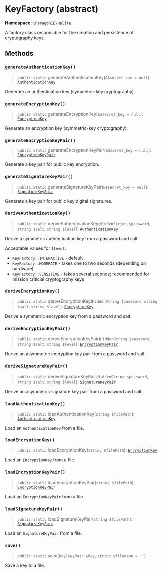 # KeyFactory (abstract)

**Namespace**: `\ParagonIE\Halite`

A factory class responsible for the creation and persistence of cryptography
keys.

## Methods

### `generateAuthenticationKey()`

> `public static` generateAuthenticationKey(`&$secret_key = null`): [`AuthenticationKey`](Symmetric/AuthenticationKey.md)

Generate an authentication key (symmetric-key cryptography).
    
### `generateEncryptionKey()`

> `public static` generateEncryptionKey(`&$secret_key = null`): [`EncryptionKey`](Symmetric/EncryptionKey.md)

Generate an encryption key (symmetric-key cryptography).

### `generateEncryptionKeyPair()`

> `public static` generateEncryptionKeyPair(`&$secret_key = null`): [`EncryptionKeyPair`](EncryptionKeyPair.md)

Generate a key pair for public key encryption.

### `generateSignatureKeyPair()`

> `public static` generateSignatureKeyPair(`&$secret_key = null`): [`SignatureKeyPair`](SignatureKeyPair.md)

Generate a key pair for public key digital signatures.

### `deriveAuthenticationKey()`

> `public static` deriveAuthenticationKey(`HiddenString $password`, `string $salt`, `string $level`): [`AuthenticationKey`](Symmetric/AuthenticationKey.md)

Derive a symmetric authentication key from a password and salt.

Acceptable values for `$level`:

* `KeyFactory::INTERACTIVE` - default
* `KeyFactory::MODERATE` - takes one to two seconds (depending on hardware)
* `KeyFactory::SENSITIVE` - takes several seconds; recommended for mission criticial cryptography keys
    
### `deriveEncryptionKey()`

> `public static` deriveEncryptionKey(`HiddenString $password`, `string $salt`, `string $level`): [`EncryptionKey`](Symmetric/EncryptionKey.md)

Derive a symmetric encryption key from a password and salt.

### `deriveEncryptionKeyPair()`

> `public static` deriveEncryptionKeyPair(`HiddenString $password`, `string $salt`, `string $level`): [`EncryptionKeyPair`](EncryptionKeyPair.md)

Derive an asymmetric encryption key pair from a password and salt.

### `deriveSignatureKeyPair()`

> `public static` deriveSignatureKeyPair(`HiddenString $password`, `string $salt`, `string $level`): [`SignatureKeyPair`](SignatureKeyPair.md)

Derive an asymmetric signature key pair from a password and salt.

### `loadAuthenticationKey()`

> `public static` loadAuthenticationKey(`string $filePath`): [`AuthenticationKey`](Symmetric/AuthenticationKey.md)

Load an `AuthenticationKey` from a file.

### `loadEncryptionKey()`

> `public static` loadEncryptionKey(`string $filePath`): [`EncryptionKey`](Symmetric/EncryptionKey.md)

Load an `EncryptionKey` from a file.

### `loadEncryptionKeyPair()`

> `public static` loadEncryptionKeyPair(`string $filePath`): [`EncryptionKeyPair`](EncryptionKeyPair.md)

Load an `EncryptionKeyPair` from a file.

### `loadSignatureKeyPair()`

> `public static` loadSignatureKeyPair(`string $filePath`): [`SignatureKeyPair`](SignatureKeyPair.md)

Load an `SignatureKeyPair` from a file.

### `save()`

> `public static` save(`Key|KeyPair $key`, `string $filename = ''`)

Save a key to a file.
